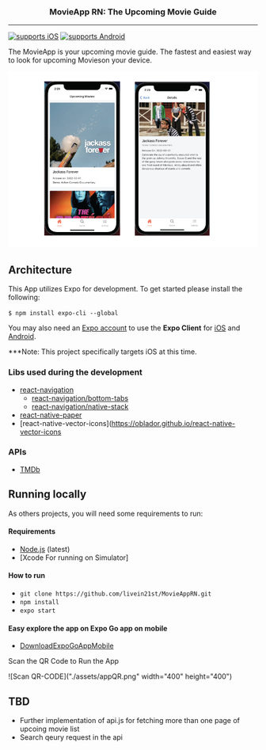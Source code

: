 <p align="center">
  <h3 align="center">MovieApp RN: The Upcoming Movie Guide</h3>
</p>

---

[![supports iOS](https://img.shields.io/badge/iOS-4630EB.svg?style=flat-square&logo=APPLE&labelColor=999999&logoColor=fff)](https://expo.io/@murillo94/cine-the-movie-guide)
[![supports Android](https://img.shields.io/badge/Android-4630EB.svg?style=flat-square&logo=ANDROID&labelColor=A4C639&logoColor=fff)](https://expo.io/@murillo94/cine-the-movie-guide)

The MovieApp is your upcoming movie guide. The fastest and easiest way to look for upcoming Movieson your device.

![The MovieApp](./assets/demo.png)

## Architecture

This App utilizes Expo for development. To get started please install the following:

`$ npm install expo-cli --global`

You may also need an [Expo account](https://expo.io/signup) to use the **Expo Client** for [iOS](https://apps.apple.com/app/apple-store/id982107779) and [Android](https://play.google.com/store/apps/details?id=host.exp.exponent&referrer=www).

\*\*\*Note: This project specifically targets iOS at this time.

### Libs used during the development

- [react-navigation](https://github.com/react-navigation/react-navigation)
  - [react-navigation/bottom-tabs](https://reactnavigation.org/docs/tab-based-navigation)
  - [react-navigation/native-stack](https://reactnavigation.org/docs/hello-react-navigation)
- [react-native-paper](https://callstack.github.io/react-native-paper/index.html)
- [react-native-vector-icons](https://oblador.github.io/react-native-vector-icons

### APIs

- [TMDb](https://developers.themoviedb.org/3/movies/get-upcoming)

## Running locally

As others projects, you will need some requirements to run:

#### Requirements

- [Node.js](https://nodejs.org/) (latest)
- [Xcode For running on Simulator]

#### How to run

- `git clone https://github.com/livein21st/MovieAppRN.git`
- `npm install`
- `expo start`

#### Easy explore the app on Expo Go app on mobile

- [DownloadExpoGoAppMobile](https://expo.dev/client)

Scan the QR Code to Run the App

![Scan QR-CODE]("./assets/appQR.png" width="400" height="400")

## TBD

- Further implementation of api.js for fetching more than one page of upcoing movie list
- Search qeury request in the api
